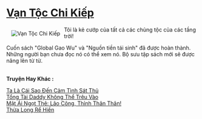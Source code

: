 <a href="https://truyentiki.com/van-toc-chi-kiep.33662/" title="Vạn Tộc Chi Kiếp"><h1>Vạn Tộc Chi Kiếp</h1></a><div style="display:table"><img align="right" style="float: left; padding: 10px;" src="https://truyentiki.com/a/img/str/src/van-toc-chi-kiep-1591155493.jpg" alt="Vạn Tộc Chi Kiếp">Tôi là kẻ cướp của tất cả các chủng tộc của các tầng trời! <p></p> Cuốn sách "Global Gao Wu" và "Nguồn tiền tái sinh" đã được hoàn thành. Những người bạn chưa đọc nó có thể xem nó. Bộ sưu tập sách mới sẽ được nâng lên từ từ.</div><p><br><b>Truyện Hay Khác :</b></p><a href="https://truyentiki.com/ta-la-cai-sao-den-cam-tinh-sat-thu.33661/" alt="Ta Là Cái Sao Đến Cảm Tình Sát Thủ">Ta Là Cái Sao Đến Cảm Tình Sát Thủ</a><br/><a href="https://github.com/nownovels/top500/tree/master/truyenhay/33935/" alt="Tổng Tài Daddy Không Thể Trêu Vào">Tổng Tài Daddy Không Thể Trêu Vào</a><br/><a href="https://github.com/nownovels/top500/tree/master/truyenhay/33655/" alt="Mật Ái Ngọt Thê: Lão Công, Thỉnh Thân Thân!">Mật Ái Ngọt Thê: Lão Công, Thỉnh Thân Thân!</a><br/><a href="https://github.com/nownovels/top500/tree/master/truyenhay/33929/" alt="Thừa Long Rể Hiền">Thừa Long Rể Hiền</a><br/>